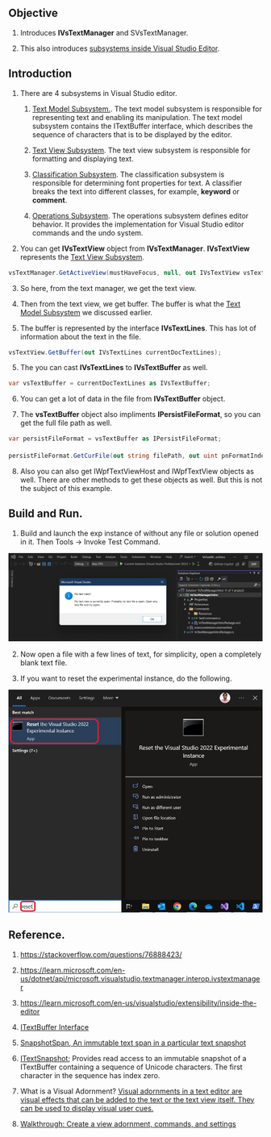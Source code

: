 ## Objective

1. Introduces **IVsTextManager** and SVsTextManager.

2. This also introduces [subsystems inside Visual Studio Editor](https://learn.microsoft.com/en-us/visualstudio/extensibility/inside-the-editor#overview-of-the-subsystems).

## Introduction

1. There are 4 subsystems in Visual Studio editor. 

   1. [Text Model Subsystem.](https://learn.microsoft.com/en-us/visualstudio/extensibility/inside-the-editor#text-model-subsystem). The text model subsystem is responsible for representing text and enabling its manipulation. The text model subsystem contains the ITextBuffer interface, which describes the sequence of characters that is to be displayed by the editor.
   
   2. [Text View Subsystem](https://learn.microsoft.com/en-us/visualstudio/extensibility/inside-the-editor#text-view-subsystem). The text view subsystem is responsible for formatting and displaying text.

   3. [Classification Subsystem](https://learn.microsoft.com/en-us/visualstudio/extensibility/inside-the-editor#classification-subsystem). The classification subsystem is responsible for determining font properties for text. A classifier breaks the text into different classes, for example, **keyword** or **comment**.
   
   4. [Operations Subsystem](https://learn.microsoft.com/en-us/visualstudio/extensibility/inside-the-editor#operations-subsystem). The operations subsystem defines editor behavior. It provides the implementation for Visual Studio editor commands and the undo system.

2. You can get **IVsTextView** object from **IVsTextManager**. **IVsTextView** represents the [Text View Subsystem](https://learn.microsoft.com/en-us/visualstudio/extensibility/inside-the-editor#text-view-subsystem).

```cs
vsTextManager.GetActiveView(mustHaveFocus, null, out IVsTextView vsTextView);
```

3. So here, from the text manager, we get the text view. 

4. Then from the text view, we get buffer. The buffer is what the [Text Model Subsystem](https://learn.microsoft.com/en-us/visualstudio/extensibility/inside-the-editor#text-model-subsystem) we discussed earlier.

5. The buffer is represented by the interface **IVsTextLines**. This has lot of information about the text in the file.

```cs
vsTextView.GetBuffer(out IVsTextLines currentDocTextLines);
```

5. The you can cast **IVsTextLines** to **IVsTextBuffer** as well.

```cs
var vsTextBuffer = currentDocTextLines as IVsTextBuffer;
```

6. You can get a lot of data in the file from **IVsTextBuffer** object.

7. The **vsTextBuffer** object also impliments **IPersistFileFormat**, so you can get the full file path as well.

```cs
var persistFileFormat = vsTextBuffer as IPersistFileFormat;

persistFileFormat.GetCurFile(out string filePath, out uint pnFormatIndex);
```

8. Also you can also get IWpfTextViewHost and IWpfTextView objects as well. There are other methods to get these objects as well. But this is not the subject of this example.  

## Build and Run.
1. Build and launch the exp instance of without any file or solution opened in it. Then Tools -> Invoke Test Command.

![Without File Open Vs](Images/50_50_BlankVsStudioCommandRun.png)

2. Now open a file with a few lines of text, for simplicity, open a completely blank text file. 

3. If you want to reset the experimental instance, do the following.

![Reset Exp Vs](./../200500-VSixBlankProjectAnalysis/images/57_50_ResetVsExpIntance.jpg)

## Reference.
1. https://stackoverflow.com/questions/76888423/

2. https://learn.microsoft.com/en-us/dotnet/api/microsoft.visualstudio.textmanager.interop.ivstextmanager

3. https://learn.microsoft.com/en-us/visualstudio/extensibility/inside-the-editor

4. [ITextBuffer Interface](https://learn.microsoft.com/en-us/dotnet/api/microsoft.visualstudio.text.itextbuffer)

5. [SnapshotSpan, An immutable text span in a particular text snapshot](https://learn.microsoft.com/en-us/dotnet/api/microsoft.visualstudio.text.snapshotspan)

6. [ITextSnapshot](https://learn.microsoft.com/en-us/dotnet/api/microsoft.visualstudio.text.itextsnapshot); Provides read access to an immutable snapshot of a ITextBuffer containing a sequence of Unicode characters. The first character in the sequence has index zero.

7. What is a Visual Adornment? [Visual adornments in a text editor are visual effects that can be added to the text or the text view itself. They can be used to display visual user cues.](https://learn.microsoft.com/en-us/visualstudio/extensibility/language-service-and-editor-extension-points#extend-adornments)

8. [Walkthrough: Create a view adornment, commands, and settings](https://learn.microsoft.com/en-us/visualstudio/extensibility/walkthrough-creating-a-view-adornment-commands-and-settings-column-guides)


